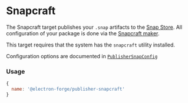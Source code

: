 # Snapcraft

The Snapcraft target publishes your `.snap` artifacts to the [Snap Store](https://snapcraft.io/store). All configuration of your package is done via the [Snapcraft maker](../makers/snapcraft.md).

This target requires that the system has the `snapcraft` utility installed.

Configuration options are documented in [`PublisherSnapConfig`](https://js.electronforge.io/publisher/snapcraft/interfaces/publishersnapcraftconfig.html)

### Usage

```javascript
{
  name: '@electron-forge/publisher-snapcraft'
}
```

